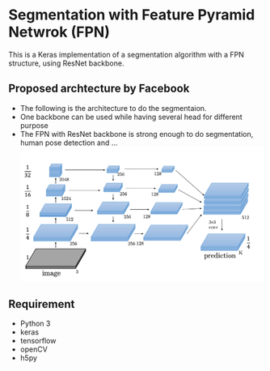 # Segmentation with Feature Pyramid Netwrok (FPN)
This is a Keras implementation of a segmentation algorithm with a FPN structure, using ResNet backbone. 
## Proposed archtecture by Facebook
- The following is the architecture to do the segmentaion. 
- One backbone can be used while having several head for different purpose
- The FPN with ResNet backbone is strong enough to do segmentation, human pose detection and ...
![image](https://github.com/nimahamidi/Segmentation_with_FPN/blob/master/Segmentation_FPN.png)
## Requirement
- Python 3
- keras
- tensorflow
- openCV
- h5py

